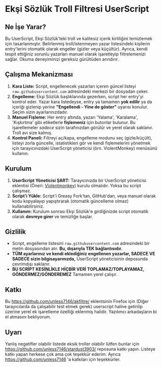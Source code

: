 



# Ekşi Sözlük Troll Filtresi UserScript








## Ne İşe Yarar?








Bu UserScript, Ekşi Sözlük'teki troll ve kalitesiz içerik kirliliğini temizlemek için tasarlanmıştır. Belirlenmiş troll/istenmeyen yazar listesindeki kişilerin entry'lerini otomatik olarak engeller (gizler veya küçültür). Ayrıca, kendi tespit ettiğiniz sorunlu yazarları manuel olarak işaretleyip filtrelemenizi sağlar. Okuma deneyiminizi gereksiz gürültüden arındırır.








## Çalışma Mekanizması








1.  **Kara Liste:** Script, engellenecek yazarları içeren güncel listeyi `raw.githubusercontent.com` adresindeki merkezi bir dosyadan çeker.
2.  **Engelleme:** Ekşi Sözlük başlıklarında gezerken, script her entry'yi kontrol eder. Yazar kara listedeyse, entry ya tamamen **yok edilir** ya da içeriği gizlenip yerine **"Engellendi - Yine de göster"** uyarısı konulur. Seçim sizin ayarlarınızdadır.
3.  **Manuel Fişleme:** Her entry altında, yazarı 'Yalama', 'Karalama', 'Kışkırtma' gibi etiketlerle **fişlemeniz** için butonlar bulunur. Bu işaretlemeler *sadece* sizin tarafınızdan görülür ve yerel olarak saklanır. Troll avı size kalmış.
4.  **Kontrol Paneli:** Filtreyi aç/kapa, engelleme modunu seç (gizle/küçült), listeyi zorla güncelle, istatistikleri gör ve kendi fişlemelerini yönetmek için tarayıcınızdaki UserScript yöneticisi (örn. ViolentMonkey) menüsünü kullanın.








## Kurulum








1.  **UserScript Yöneticisi ŞART:** Tarayıcınızda bir UserScript yöneticisi eklentisi (Öneri: [Violentmonkey](https://violentmonkey.github.io/)) kurulu olmalıdır. Yoksa bu script çalışmaz.
3.  **Script'i Yükle:** Script'i Greasy Fork'tan, GitHub'dan, veya manuel olarak kodu kopyalayıp yapıştırarak (otomatik güncelleme olmaz) kullanabilirsiniz.
4.  **Kullanım:** Kurulum sonrası Ekşi Sözlük'e girdiğinizde script otomatik olarak **devreye girer** ve temizliğe başlar.








## Gizlilik








*   Script, engelleme listesini `raw.githubusercontent.com` adresindeki bir metin dosyasından alır. **Bu, dışarıyla TEK bağlantısıdır.**
*   **TÜM ayarlarınız ve kendi eklediğiniz engellenen yazarlar, SADECE VE SADECE sizin bilgisayarınızda,** UserScript yöneticisinin deposunda çevrimdışı saklanır.
*   **BU SCRİPT KESİNLİKLE HİÇBİR VERİ TOPLAMAZ/TOPLAYAMAZ, GÖNDERMEZ/GÖNDEREMEZ** Tamamen yerel çalışır.








## Katkı








Bu https://github.com/unless7146/akfiltre/ eklentsinin Firefox için (Diğer tarayıcılarda da çalışabilir test etmek gerek) userscript haline getirilip üzerine yerel ek işaretleme özelliği eklenmiş halidir. Yazılımcı arkadaşların bi el atmasını bekliyorum.




## Uyarı




Yanlış negatifler olabilir listede eksik troller olabilir lütfen bunlar için https://github.com/unless7146/stardust3903/ reposuna katkı yapın. Listeye katkı yapan herkese çok ama çok teşekkür ederim. Ayrıca https://github.com/unless7146 'a katkıları için teşekkürler.
